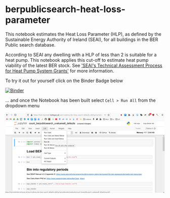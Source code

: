 # berpublicsearch-heat-loss-parameter 
This notebook estimates the Heat Loss Parameter (HLP), as defined by the Sustainable Energy Authority of Ireland (SEAI), for all buildings in the BER Public search database.  

According to SEAI any dwelling with a HLP of less than 2 is suitable for a heat pump.  This notebook applies this cut-off to estimate heat pump viability of the latest BER stock.  See ['SEAI's Technical Assessment Process for Heat Pump System Grants'](https://www.seai.ie/publications/Technical_Advisor_Role.pdf) for more information.

To try it out for yourself click on the Binder Badge below

[![Binder](https://mybinder.org/badge_logo.svg)](https://mybinder.org/v2/gh/codema-dev/heat-loss-parameter/HEAD?filepath=notebooks%2Fcalculate_heat_loss_parameter_for_berpublicsearch.ipynb)

... and once the Notebook has been built select `Cell > Run All` from the dropdown menu

![Run All](images/run_all_cells.png)